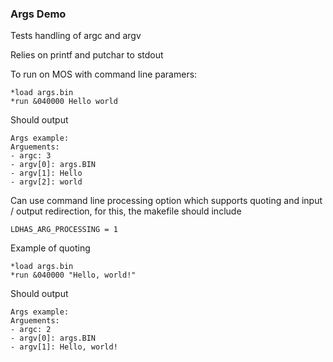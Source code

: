 ### Args Demo

Tests handling of argc and argv 

Relies on printf and putchar to stdout

To run on MOS with command line paramers:

```
*load args.bin
*run &040000 Hello world
```

Should output

```
Args example:
Arguements:
- argc: 3
- argv[0]: args.BIN
- argv[1]: Hello
- argv[2]: world
```

Can use command line processing option which supports quoting and input / output redirection, for this, the makefile should include

```
LDHAS_ARG_PROCESSING = 1
```

Example of quoting 

```
*load args.bin
*run &040000 "Hello, world!"
```

Should output

```
Args example:
Arguements:
- argc: 2
- argv[0]: args.BIN
- argv[1]: Hello, world!
```
